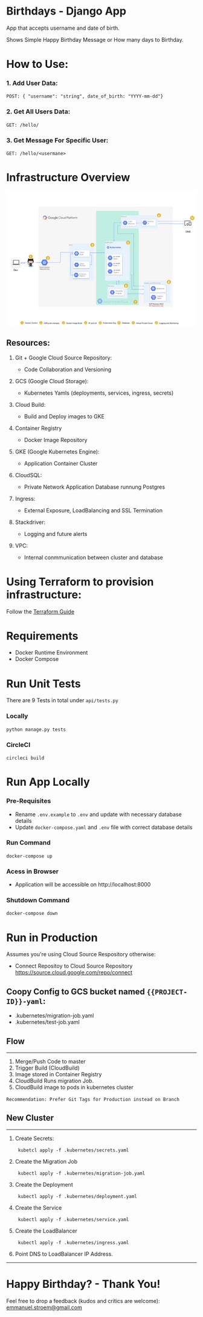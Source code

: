 # Birthdays - Django App
App that accepts username and date of birth.

Shows Simple Happy Birthday Message or How many days to Birthday.

# **How to Use:**
### **1. Add User Data:**
    POST: { "username": "string", date_of_birth: "YYYY-mm-dd"}

### **2. Get All Users Data:**
    GET: /hello/

### **3. Get Message For Specific User:**
    GET: /hello/<usermane>


# **Infrastructure Overview**
![System Diagram](/images/system_diagram.png)

## Resources:

1. Git + Google Cloud Source Repository:
    - Code Collaboration and Versioning

2. GCS (Google Cloud Storage):
    - Kubernetes Yamls (deployments, services, ingress, secrets)

3. Cloud Build:
    - Build and Deploy images to GKE

4. Container Registry
    - Docker Image Repository

5. GKE (Google Kubernetes Engine):
    - Application Container Cluster

6. CloudSQL:
    - Private Network Application Database runnung Postgres

7. Ingress:
    - External Exposure, LoadBalancing and SSL Termination

8. Stackdriver:
    - Logging and future alerts

9. VPC:
    - Internal conmmunication between cluster and database

# Using Terraform to provision infrastructure:
Follow the [Terraform Guide](.iaac/README.md)

# Requirements
- Docker Runtime Environment
- Docker Compose

# Run Unit Tests
There are 9 Tests in total under `api/tests.py`
### Locally
    python manage.py tests

### CircleCI
    circleci build

# Run App Locally
### Pre-Requisites
- Rename `.env.example` to `.env` and update with necessary database details
- Update `docker-compose.yaml` and `.env` file with correct database details

### Run Command
    docker-compose up

### Acess in Browser
- Application will be accessible on http://localhost:8000

### Shutdown Command
    docker-compose down

# Run in Production
Assumes you're using Cloud Source Respository otherwise:
-  Connect Repositoy to Cloud Source Repository https://source.cloud.google.com/repo/connect

## Coopy Config to GCS bucket named `{{PROJECT-ID}}-yaml`:
-  .kubernetes/migration-job.yaml
-  .kubernetes/test-job.yaml

## Flow
---
1. Merge/Push Code to master
2. Trigger Build (CloudBuild) 
3. Image stored in Container Registry
4. CloudBuild Runs migration Job. 
5. CloudBuild image to pods in kubernetes cluster

`Recommendation: Prefer Git Tags for Production instead on Branch`

## New Cluster 
---
1. Create Secrets:

        kubetcl apply -f .kubernetes/secrets.yaml

2. Create the Migration Job
        
        kubectl apply -f .kubernetes/migration-job.yaml

3. Create the  Deployment

        kubectl apply -f .kubernetes/deployment.yaml

4. Create the Service

        kubectl apply -f .kubernetes/service.yaml

4. Create the LoadBalancer

        kubectl apply -f .kubernetes/ingress.yaml

5. Point DNS to LoadBalancer IP Address.

---
# Happy Birthday? - Thank You!


Feel free to drop a feedback (kudos and critics are welcome): emmanuel.stroem@gmail.com